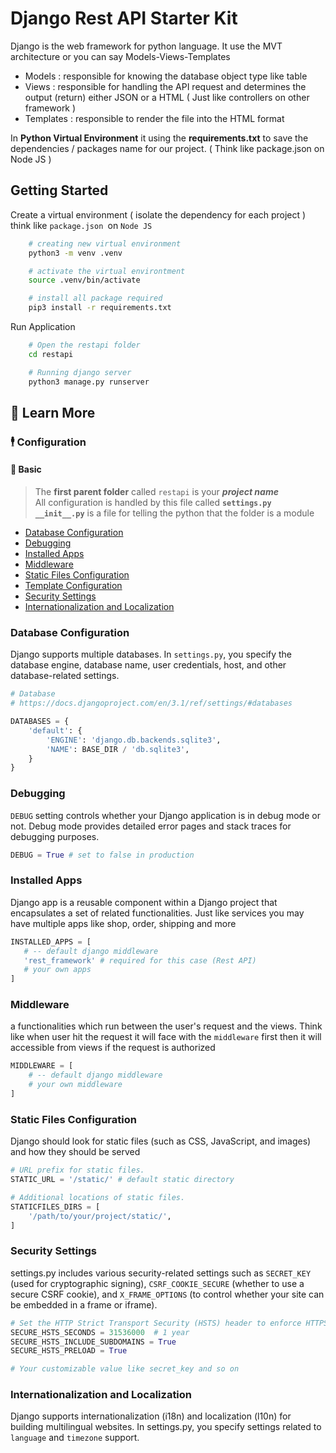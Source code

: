 # Django Rest API Starter Kit

Django is the web framework for python language. It use the MVT architecture or you can say Models-Views-Templates

- Models : responsible for knowing the database object type like table
- Views : responsible for handling the API request and determines the output (return) either JSON or a HTML ( Just like controllers on other framework )
- Templates : responsible to render the file into the HTML format

In **Python Virtual Environment** it using the **requirements.txt** to save the dependencies / packages name for our project. ( Think like package.json on Node JS )

## Getting Started

Create a virtual environment ( isolate the dependency for each project ) think like `package.json `on `Node JS`

```bash
    # creating new virtual environment
    python3 -m venv .venv

    # activate the virtual environtment
    source .venv/bin/activate

    # install all package required
    pip3 install -r requirements.txt
```

Run Application

```bash
    # Open the restapi folder
    cd restapi

    # Running django server
    python3 manage.py runserver
```

## 📔 Learn More

### 🕴️ Configuration

#### 📢 Basic

> The **first parent folder** called `restapi` is your **_project name_** <br>
> All configuration is handled by this file called **`settings.py`** <br> **`__init__.py`** is a file for telling the python that the folder is a module

- [Database Configuration](#database-configuration)
- [Debugging](#debugging)
- [Installed Apps](#installed-apps)
- [Middleware](#middleware)
- [Static Files Configuration](#static-files-configuration)
- [Template Configuration](#template-configuration)
- [Security Settings](#security-settings)
- [Internationalization and Localization](#internationalization-and-localization)

### Database Configuration

Django supports multiple databases. In `settings.py`, you specify the database engine, database name, user credentials, host, and other database-related settings.

```python
# Database
# https://docs.djangoproject.com/en/3.1/ref/settings/#databases

DATABASES = {
    'default': {
        'ENGINE': 'django.db.backends.sqlite3',
        'NAME': BASE_DIR / 'db.sqlite3',
    }
}
```

### Debugging

`DEBUG` setting controls whether your Django application is in debug mode or not. Debug mode provides detailed error pages and stack traces for debugging purposes.

```python
DEBUG = True # set to false in production
```

### Installed Apps

Django app is a reusable component within a Django project that encapsulates a set of related functionalities. Just like services you may have multiple apps like shop, order, shipping and more

```python
INSTALLED_APPS = [
   # -- default django middleware
   'rest_framework' # required for this case (Rest API)
   # your own apps
]
```

### Middleware

a functionalities which run between the user's request and the views. Think like when user hit the request it will face with the `middleware` first then it will accessible from views if the request is authorized

```python
MIDDLEWARE = [
    # -- default django middleware
    # your own middleware
]
```

### Static Files Configuration

Django should look for static files (such as CSS, JavaScript, and images) and how they should be served

```python
# URL prefix for static files.
STATIC_URL = '/static/' # default static directory

# Additional locations of static files.
STATICFILES_DIRS = [
    '/path/to/your/project/static/',
]
```

### Security Settings

settings.py includes various security-related settings such as `SECRET_KEY` (used for cryptographic signing), `CSRF_COOKIE_SECURE` (whether to use a secure CSRF cookie), and `X_FRAME_OPTIONS` (to control whether your site can be embedded in a frame or iframe).

```python
# Set the HTTP Strict Transport Security (HSTS) header to enforce HTTPS.
SECURE_HSTS_SECONDS = 31536000  # 1 year
SECURE_HSTS_INCLUDE_SUBDOMAINS = True
SECURE_HSTS_PRELOAD = True

# Your customizable value like secret_key and so on
```

### Internationalization and Localization

Django supports internationalization (i18n) and localization (l10n) for building multilingual websites. In settings.py, you specify settings related to `language` and `timezone` support.
